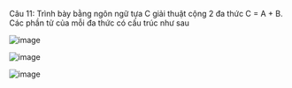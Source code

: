 Câu 11: Trình bày bằng ngôn ngữ tựa C giải thuật cộng 2 đa thức  C = A + B. Các phần tử của mỗi đa thức có cấu trúc như sau 

![image](https://user-images.githubusercontent.com/72289126/138102428-e6b89c82-c4aa-404a-9c27-d10066f7f131.png)

![image](https://user-images.githubusercontent.com/72289126/138102804-650d5ea0-da67-46ef-b935-67cb36f4cec9.png)

![image](https://user-images.githubusercontent.com/72289126/138102829-5b978a0f-2e75-4fbc-8f6a-4d2250e619cb.png)
